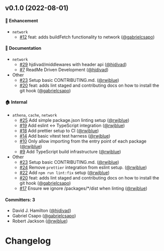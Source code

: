 ## v0.1.0 (2022-08-01)

#### :rocket: Enhancement

- `network`
  - [#12](https://github.com/data-eden/data-eden/pull/12) feat: adds buildFetch functionality to network ([@gabrielcsapo](https://github.com/gabrielcsapo))

#### :memo: Documentation

- `network`
  - [#29](https://github.com/data-eden/data-eden/pull/29) hjdivad/middlewares with header api ([@hjdivad](https://github.com/hjdivad))
  - [#7](https://github.com/data-eden/data-eden/pull/7) ReadMe Driven Development ([@hjdivad](https://github.com/hjdivad))
- Other
  - [#23](https://github.com/data-eden/data-eden/pull/23) Setup basic CONTRIBUTING.md. ([@rwjblue](https://github.com/rwjblue))
  - [#20](https://github.com/data-eden/data-eden/pull/20) feat: adds lint staged and contributing docs on how to install the git hook ([@gabrielcsapo](https://github.com/gabrielcsapo))

#### :house: Internal

- `athena`, `cache`, `network`
  - [#25](https://github.com/data-eden/data-eden/pull/25) Add simple package.json linting setup ([@rwjblue](https://github.com/rwjblue))
  - [#19](https://github.com/data-eden/data-eden/pull/19) Add eslint <-> TypeScript integration ([@rwjblue](https://github.com/rwjblue))
  - [#18](https://github.com/data-eden/data-eden/pull/18) Add prettier setup to CI ([@rwjblue](https://github.com/rwjblue))
  - [#14](https://github.com/data-eden/data-eden/pull/14) Add basic vitest test harness ([@rwjblue](https://github.com/rwjblue))
  - [#10](https://github.com/data-eden/data-eden/pull/10) Only allow importing from the entry point of each package ([@rwjblue](https://github.com/rwjblue))
  - [#9](https://github.com/data-eden/data-eden/pull/9) Add TypeScript build infrastructure ([@rwjblue](https://github.com/rwjblue))
- Other
  - [#23](https://github.com/data-eden/data-eden/pull/23) Setup basic CONTRIBUTING.md. ([@rwjblue](https://github.com/rwjblue))
  - [#24](https://github.com/data-eden/data-eden/pull/24) Remove `prettier` integration from eslint setup. ([@rwjblue](https://github.com/rwjblue))
  - [#22](https://github.com/data-eden/data-eden/pull/22) Add `npm run lint:fix` setup ([@rwjblue](https://github.com/rwjblue))
  - [#20](https://github.com/data-eden/data-eden/pull/20) feat: adds lint staged and contributing docs on how to install the git hook ([@gabrielcsapo](https://github.com/gabrielcsapo))
  - [#17](https://github.com/data-eden/data-eden/pull/17) Ensure we ignore /packages/\*/dist when linting ([@rwjblue](https://github.com/rwjblue))

#### Committers: 3

- David J. Hamilton ([@hjdivad](https://github.com/hjdivad))
- Gabriel Csapo ([@gabrielcsapo](https://github.com/gabrielcsapo))
- Robert Jackson ([@rwjblue](https://github.com/rwjblue))

# Changelog
